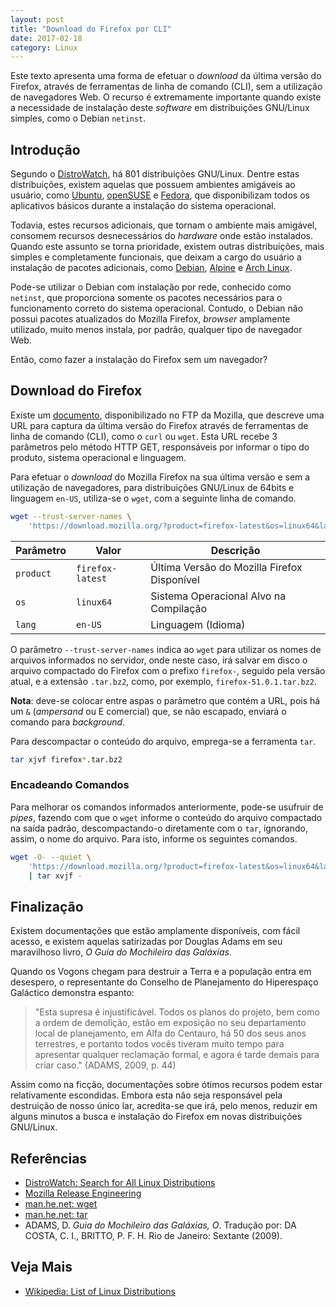 ```yaml
---
layout: post
title: "Download do Firefox por CLI"
date: 2017-02-18
category: Linux
---
```


Este texto apresenta uma forma de efetuar o _download_ da última versão do Firefox, através de ferramentas de linha de comando (CLI), sem a utilização de navegadores Web. O recurso é extremamente importante quando existe a necessidade de instalação deste _software_ em distribuições GNU/Linux simples, como o Debian `netinst`.

## Introdução

Segundo o [DistroWatch](https://distrowatch.com/), há 801 distribuições GNU/Linux. Dentre estas distribuições, existem aquelas que possuem ambientes amigáveis ao usuário, como [Ubuntu](https://www.ubuntu.com/), [openSUSE](https://pt.opensuse.org/) e [Fedora](https://getfedora.org/pt_BR/), que disponibilizam todos os aplicativos básicos durante a instalação do sistema operacional.

Todavia, estes recursos adicionais, que tornam o ambiente mais amigável, consomem recursos desnecessários do _hardware_ onde estão instalados. Quando este assunto se torna prioridade, existem outras distribuições, mais simples e completamente funcionais, que deixam a cargo do usuário a instalação de pacotes adicionais, como [Debian](https://www.debian.org/), [Alpine](https://alpinelinux.org/) e [Arch Linux](https://www.archlinux.org/).

Pode-se utilizar o Debian com instalação por rede, conhecido como `netinst`, que proporciona somente os pacotes necessários para o funcionamento correto do sistema operacional. Contudo, o Debian não possui pacotes atualizados do Mozilla Firefox, _browser_ amplamente utilizado, muito menos instala, por padrão, qualquer tipo de navegador Web.

Então, como fazer a instalação do Firefox sem um navegador?

## Download do Firefox

Existe um [documento](https://ftp.mozilla.org/pub/firefox/releases/latest/README.txt), disponibilizado no FTP da Mozilla, que descreve uma URL para captura da última versão do Firefox através de ferramentas de linha de comando (CLI), como o `curl` ou `wget`. Esta URL recebe 3 parâmetros pelo método HTTP GET, responsáveis por informar o tipo do produto, sistema operacional e linguagem.

Para efetuar o _download_ do Mozilla Firefox na sua última versão e sem a utilização de navegadores, para distribuições GNU/Linux de 64bits e linguagem `en-US`, utiliza-se o `wget`, com a seguinte linha de comando.

```bash
wget --trust-server-names \
    'https://download.mozilla.org/?product=firefox-latest&os=linux64&lang=en-US'
```

| Parâmetro   | Valor            | Descrição                                   |
| ----------- | ---------------- | ------------------------------------------- |
| `product`   | `firefox-latest` | Última Versão do Mozilla Firefox Disponível |
| `os`        | `linux64`        | Sistema Operacional Alvo na Compilação      |
| `lang`      | `en-US`          | Linguagem (Idioma)                          |

O parâmetro `--trust-server-names` indica ao `wget` para utilizar os nomes de arquivos informados no servidor, onde neste caso, irá salvar em disco o arquivo compactado do Firefox com o prefixo `firefox-`, seguido pela versão atual, e a extensão `.tar.bz2`, como, por exemplo, `firefox-51.0.1.tar.bz2`.

**Nota**: deve-se colocar entre aspas o parâmetro que contém a URL, pois há um `&` (_ampersand_ ou E comercial) que, se não escapado, enviará o comando para _background_.

Para descompactar o conteúdo do arquivo, emprega-se a ferramenta `tar`.

```bash
tar xjvf firefox*.tar.bz2
```

### Encadeando Comandos

Para melhorar os comandos informados anteriormente, pode-se usufruir de _pipes_, fazendo com que o `wget` informe o conteúdo do arquivo compactado na saída padrão, descompactando-o diretamente com o `tar`, ignorando, assim, o nome do arquivo. Para isto, informe os seguintes comandos.

```bash
wget -O- --quiet \
    'https://download.mozilla.org/?product=firefox-latest&os=linux64&lang=en-US' \
    | tar xvjf -
```

## Finalização

Existem documentações que estão amplamente disponíveis, com fácil acesso, e existem aquelas satirizadas por Douglas Adams em seu maravilhoso livro, _O Guia do Mochileiro das Galáxias_.

Quando os Vogons chegam para destruir a Terra e a população entra em desespero, o representante do Conselho de Planejamento do Hiperespaço Galáctico demonstra espanto:

> "Esta supresa é injustificável. Todos os planos do projeto, bem como a ordem de demolição, estão em exposição no seu departamento local de planejamento, em Alfa do Centauro, há 50 dos seus anos terrestres, e portanto todos vocês tiveram muito tempo para apresentar qualquer reclamação formal, e agora é tarde demais para criar caso." (ADAMS, 2009, p. 44)

Assim como na ficção, documentações sobre ótimos recursos podem estar relativamente escondidas. Embora esta não seja responsável pela destruição de nosso único lar, acredita-se que irá, pelo menos, reduzir em alguns minutos a busca e instalação do Firefox em novas distribuições GNU/Linux.

## Referências

* [DistroWatch: Search for All Linux Distributions](https://distrowatch.com/search.php?status=All&ostype=Linux)
* [Mozilla Release Engineering](https://ftp.mozilla.org/pub/firefox/releases/latest/README.txt)
* [man.he.net: wget](http://man.he.net/?topic=wget&section=all)
* [man.he.net: tar](http://man.he.net/?topic=tar&section=all)
* ADAMS, D. _Guia do Mochileiro das Galáxias, O_. Tradução por: DA COSTA, C. I., BRITTO, P. F. H. Rio de Janeiro: Sextante (2009).

## Veja Mais

* [Wikipedia: List of Linux Distributions](https://en.wikipedia.org/wiki/List_of_Linux_distributions)
